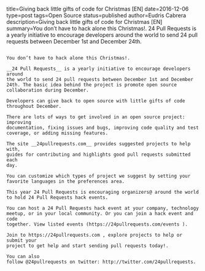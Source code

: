 title=Giving back little gifts of code for Christmas [EN]
date=2016-12-06
type=post
tags=Open Source
status=published
author=Eudris Cabrera
description=Giving back little gifts of code for Christmas [EN]
summary=You don’t have to hack alone this Christmas!. 24 Pull Requests is a yearly initiative to encourage developers around the world to send 24 pull requests between December 1st and December 24th.
~~~~~~

You don’t have to hack alone this Christmas!.

__24 Pull Requests__ is a yearly initiative to encourage developers around
the world to send 24 pull requests between December 1st and December
24th. The basic idea behind the project is promote open source collaboration during December.

Developers can give back to open source with little gifts of code throughout December.

There are lots of ways to get involved in an open source project: improving
documentation, fixing issues and bugs, improving code quality and test
coverage, or adding missing features.

The site __24pullrequests.com__ provides suggested projects to help with,
guides for contributing and highlights good pull requests submitted each
day.

You can customize which types of project we suggest by setting your
favorite languages in the preferences area.

This year 24 Pull Requests is encouraging organizers@ around the world to hold 24 Pull Requests hack events.

You can host a 24 Pull Requests hack event at your company, technology
meetup, or in your local community. Or you can join a hack event and code
together. View listed events (https://24pullrequests.com/events ).

Join to https://24pullrequests.com , explore projects to help or submit your
project to get help and start sending pull requests today!.

You can also
follow @24pullrequests on twitter: http://twitter.com/24pullrequests.
